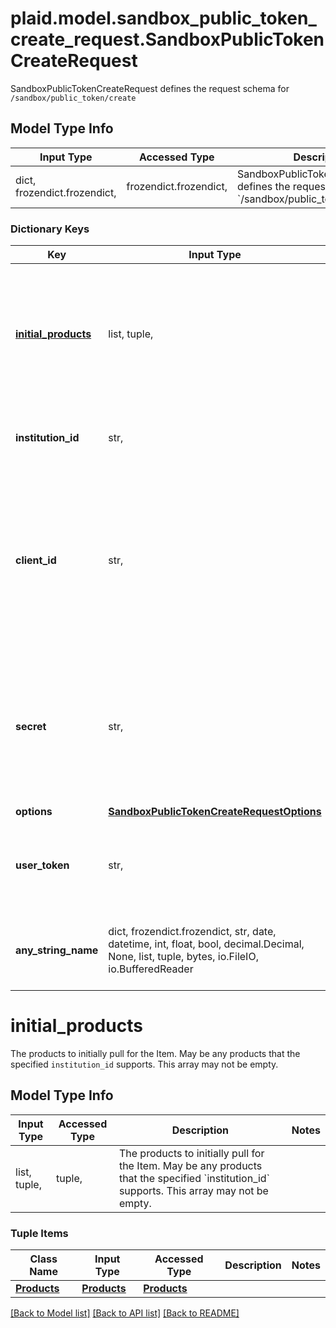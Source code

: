 # plaid.model.sandbox_public_token_create_request.SandboxPublicTokenCreateRequest

SandboxPublicTokenCreateRequest defines the request schema for `/sandbox/public_token/create`

## Model Type Info
Input Type | Accessed Type | Description | Notes
------------ | ------------- | ------------- | -------------
dict, frozendict.frozendict,  | frozendict.frozendict,  | SandboxPublicTokenCreateRequest defines the request schema for &#x60;/sandbox/public_token/create&#x60; | 

### Dictionary Keys
Key | Input Type | Accessed Type | Description | Notes
------------ | ------------- | ------------- | ------------- | -------------
**[initial_products](#initial_products)** | list, tuple,  | tuple,  | The products to initially pull for the Item. May be any products that the specified &#x60;institution_id&#x60;  supports. This array may not be empty. | 
**institution_id** | str,  | str,  | The ID of the institution the Item will be associated with | 
**client_id** | str,  | str,  | Your Plaid API &#x60;client_id&#x60;. The &#x60;client_id&#x60; is required and may be provided either in the &#x60;PLAID-CLIENT-ID&#x60; header or as part of a request body. | [optional] 
**secret** | str,  | str,  | Your Plaid API &#x60;secret&#x60;. The &#x60;secret&#x60; is required and may be provided either in the &#x60;PLAID-SECRET&#x60; header or as part of a request body. | [optional] 
**options** | [**SandboxPublicTokenCreateRequestOptions**](SandboxPublicTokenCreateRequestOptions.md) | [**SandboxPublicTokenCreateRequestOptions**](SandboxPublicTokenCreateRequestOptions.md) |  | [optional] 
**user_token** | str,  | str,  | The user token associated with the User data is being requested for. | [optional] 
**any_string_name** | dict, frozendict.frozendict, str, date, datetime, int, float, bool, decimal.Decimal, None, list, tuple, bytes, io.FileIO, io.BufferedReader | frozendict.frozendict, str, BoolClass, decimal.Decimal, NoneClass, tuple, bytes, FileIO | any string name can be used but the value must be the correct type | [optional]

# initial_products

The products to initially pull for the Item. May be any products that the specified `institution_id`  supports. This array may not be empty.

## Model Type Info
Input Type | Accessed Type | Description | Notes
------------ | ------------- | ------------- | -------------
list, tuple,  | tuple,  | The products to initially pull for the Item. May be any products that the specified &#x60;institution_id&#x60;  supports. This array may not be empty. | 

### Tuple Items
Class Name | Input Type | Accessed Type | Description | Notes
------------- | ------------- | ------------- | ------------- | -------------
[**Products**](Products.md) | [**Products**](Products.md) | [**Products**](Products.md) |  | 

[[Back to Model list]](../../README.md#documentation-for-models) [[Back to API list]](../../README.md#documentation-for-api-endpoints) [[Back to README]](../../README.md)


